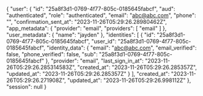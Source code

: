 {
    "user": {
        "id": "25a8f3d1-0769-4f77-805c-0185645fabcf",
        "aud": "authenticated",
        "role": "authenticated",
        "email": "abc@abc.com",
        "phone": "",
        "confirmation_sent_at": "2023-11-26T05:29:26.28980462Z",
        "app_metadata": {
            "provider": "email",
            "providers": [
                "email"
            ]
        },
        "user_metadata": {
            "name": "jayden"
        },
        "identities": [
            {
                "id": "25a8f3d1-0769-4f77-805c-0185645fabcf",
                "user_id": "25a8f3d1-0769-4f77-805c-0185645fabcf",
                "identity_data": {
                    "email": "abc@abc.com",
                    "email_verified": false,
                    "phone_verified": false,
                    "sub": "25a8f3d1-0769-4f77-805c-0185645fabcf"
                },
                "provider": "email",
                "last_sign_in_at": "2023-11-26T05:29:26.285314583Z",
                "created_at": "2023-11-26T05:29:26.285357Z",
                "updated_at": "2023-11-26T05:29:26.285357Z"
            }
        ],
        "created_at": "2023-11-26T05:29:26.271908Z",
        "updated_at": "2023-11-26T05:29:26.998112Z"
    },
    "session": null
}
